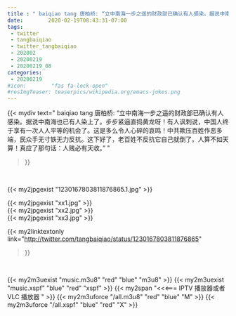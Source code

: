 ```yaml
---
title : " baiqiao tang 唐柏桥: “立中南海一步之遥的财政部已确认有人感染。据说中南海也已有人染上了。步步紧逼直捣黄龙呀！有人讽刺说，中国人终于享有一次人人平等的机会了。这是多么令人心碎的哀鸣！中共欺压百姓作恶多端，民众手无寸铁无力反抗。这下好了，老百姓不反抗它自己就倒了。人算不如天算！真应了那句话：人贱必有天收。”  "
date:        2020-02-19T08:43:31-07:00
tags:
 - twitter
 - tangbaiqiao
 - twitter_tangbaiqiao
 - 202002
 - 20200219
 - 20200219_08
categories:
 - 20200219
#icon:        "fas fa-lock-open"
#resImgTeaser: teaserpics/wikipedia.org/emacs-jokes.png
---
```


{{< mydiv text=" baiqiao tang 唐柏桥: “立中南海一步之遥的财政部已确认有人感染。据说中南海也已有人染上了。步步紧逼直捣黄龙呀！有人讽刺说，中国人终于享有一次人人平等的机会了。这是多么令人心碎的哀鸣！中共欺压百姓作恶多端，民众手无寸铁无力反抗。这下好了，老百姓不反抗它自己就倒了。人算不如天算！真应了那句话：人贱必有天收。”  "
>}}
<br>


 {{< my2jpgexist "1230167803811876865.1.jpg" >}}<br> 

{{< my2jpgexist "xx1.jpg" >}}<br>
{{< my2jpgexist "xx2.jpg" >}}<br>
{{< my2jpgexist "xx3.jpg" >}}<br>


{{< my2linktextonly link="http://twitter.com/tangbaiqiao/status/1230167803811876865"
>}}


<br>

{{< my2m3uexist "music.m3u8" "red"  "blue" "m3u8" >}} {{< my2m3uexist "music.xspf" "blue" "red"  "xspf" >}} {{< my2span "<<<=== IPTV 播放器或者 VLC 播放器 " >}} {{< my2m3uforce "/all.m3u8" "red"  "blue" "M" >}} {{< my2m3uforce "/all.xspf" "blue" "red"  "X" >}} 
